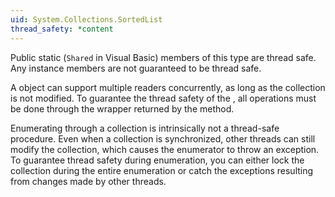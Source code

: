 ```yaml
---
uid: System.Collections.SortedList
thread_safety: *content
---
```


Public static (`Shared` in Visual Basic) members of this type are thread safe. Any instance members are not guaranteed to be thread safe.  
  
 A <xref href="System.Collections.SortedList"></xref> object can support multiple readers concurrently, as long as the collection is not modified. To guarantee the thread safety of the <xref href="System.Collections.SortedList"></xref>, all operations must be done through the wrapper returned by the <xref href="System.Collections.SortedList.Synchronized(System.Collections.SortedList)"></xref> method.  
  
 Enumerating through a collection is intrinsically not a thread-safe procedure. Even when a collection is synchronized, other threads can still modify the collection, which causes the enumerator to throw an exception. To guarantee thread safety during enumeration, you can either lock the collection during the entire enumeration or catch the exceptions resulting from changes made by other threads.


